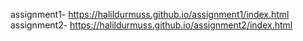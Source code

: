 assignment1- https://halildurmuss.github.io/assignment1/index.html
assignment2- https://halildurmuss.github.io/assignment2/index.html
